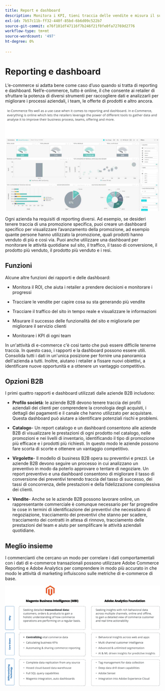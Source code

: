 ```yaml
---
title: Report e dashboard
description: Monitora i KPI, tieni traccia delle vendite e misura il successo del tuo sito di e-commerce con rapporti e dashboard.
exl-id: 7b57c11b-ff32-440f-85bd-6b6d09c522b7
source-git-commit: e76f101df47116f7b246f21f0fe0fa72769d2776
workflow-type: tm+mt
source-wordcount: '497'
ht-degree: 0%

---
```


# Reporting e dashboard

L’e-commerce si adatta bene come caso d’uso quando si tratta di reporting e dashboard. Nell’e-commerce, tutto è online, il che consente ai retailer di sfruttare la potenza di diversi strumenti per raccogliere dati e analizzarli per migliorare i processi aziendali, i team, le offerte di prodotti e altro ancora.

![Esempio di dashboard di reporting](../../assets/playbooks/dashboard-example.png)

Ogni azienda ha requisiti di reporting diversi. Ad esempio, se desideri tenere traccia di una promozione specifica, puoi creare un dashboard specifico per visualizzare l’avanzamento della promozione, ad esempio quante persone hanno utilizzato la promozione, quali prodotti hanno venduto di più e così via. Puoi anche utilizzare una dashboard per monitorare le attività quotidiane sul sito, il traffico, il tasso di conversione, il prodotto più venduto, il prodotto più venduto e i resi.

## Funzioni

Alcune altre funzioni dei rapporti e delle dashboard:

- Monitora il ROI, che aiuta i retailer a prendere decisioni e monitorare i progressi

- Tracciare le vendite per capire cosa su sta generando più vendite

- Tracciare il traffico del sito in tempo reale e visualizzare le informazioni

- Misurare il successo delle funzionalità del sito e migliorarle per migliorare il servizio clienti

- Monitorare i KPI di ogni team

In un&#39;attività di e-commerce c&#39;è così tanto che può essere difficile tenerne traccia. In questo caso, i rapporti e la dashboard possono essere utili. Consolida tutti i dati in un&#39;unica posizione per fornire una panoramica dell&#39;azienda a tutti. Inoltre, aiutano i retailer a fissare nuovi obiettivi, a identificare nuove opportunità e a ottenere un vantaggio competitivo.

## Opzioni B2B

I primi quattro rapporti e dashboard utilizzati dalle aziende B2B includono:

- **Profilo società**: le aziende B2B devono tenere traccia dei profili aziendali dei clienti per comprendere la cronologia degli acquisti, i dettagli dei pagamenti e il canale che hanno utilizzato per acquistare. Questa dashboard può aiutare a identificare potenziali rischi e problemi.

- **Catalogo**- Un report catalogo e un dashboard consentono alle aziende B2B di visualizzare le prestazioni di ogni prodotto nel catalogo, nelle promozioni e nei livelli di inventario, identificando il tipo di promozione più efficace e i prodotti più richiesti. In questo modo le aziende possono fare scorta di scorte e ottenere un vantaggio competitivo.

- **Virgolette**- Il modello di business B2B opera su preventivi e prezzi. Le aziende B2B devono seguire un processo in cui analizzano un preventivo in modo da poterlo approvare o tentare di negoziare. Un report preventivo e una dashboard consentono di migliorare il tasso di conversione dei preventivi tenendo traccia del tasso di successo, dei tassi di concorrenza, delle prestazioni e della fidelizzazione complessiva dei clienti.

- **Vendite**- Anche se le aziende B2B possono lavorare online, un rappresentante commerciale è comunque necessario per far progredire le cose in termini di identificazione dei preventivi che necessitano di negoziazione, tracciamento dei preventivi che stanno per scadere, tracciamento dei contratti in attesa di rinnovo, tracciamento delle prestazioni del team e aiuto per semplificare le attività aziendali quotidiane.

## Meglio insieme

I commercianti che cercano un modo per correlare i dati comportamentali con i dati di e-commerce transazionali possono utilizzare Adobe Commerce Reporting e Adobe Analytics per comprendere in modo più accurato in che modo le attività di marketing influiscono sulle metriche di e-commerce di base.

![Diagramma reportistica](../../assets/playbooks/reporting-diagram.png)
